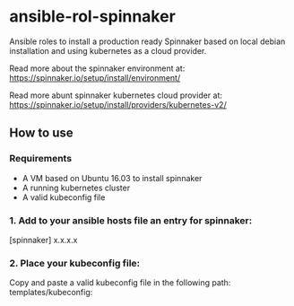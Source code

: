 # ansible-rol-spinnaker

Ansible roles to install a production ready Spinnaker based on local debian installation and using kubernetes as a cloud provider.

Read more about the spinnaker environment at: https://spinnaker.io/setup/install/environment/

Read more abunt spinnaker kubernetes cloud provider at: https://spinnaker.io/setup/install/providers/kubernetes-v2/ 


## How to use 

### Requirements

- A VM based on Ubuntu 16.03 to install spinnaker
- A running kubernetes cluster
- A valid kubeconfig file

### 1. Add to your ansible hosts file an entry for spinnaker:

[spinnaker]
x.x.x.x

### 2. Place your kubeconfig file:

Copy and paste a valid kubeconfig file in the following path: templates/kubeconfig:



